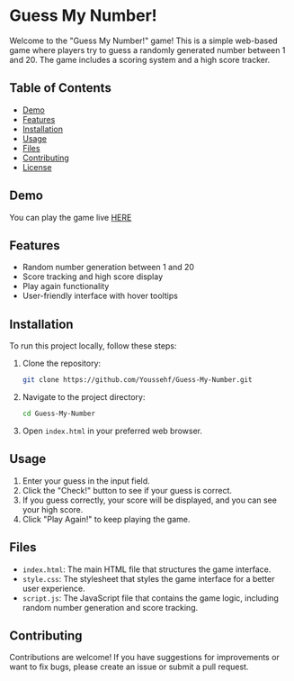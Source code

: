 # Guess My Number!

Welcome to the "Guess My Number!" game! This is a simple web-based game where players try to guess a randomly generated number between 1 and 20. The game includes a scoring system and a high score tracker.

## Table of Contents
- [Demo](#demo)
- [Features](#features)
- [Installation](#installation)
- [Usage](#usage)
- [Files](#files)
- [Contributing](#contributing)
- [License](#license)

## Demo
You can play the game live [HERE](https://youssehf.github.io/Guess-My-Number-Game/)

## Features
- Random number generation between 1 and 20
- Score tracking and high score display
- Play again functionality
- User-friendly interface with hover tooltips

## Installation
To run this project locally, follow these steps:

1. Clone the repository:
    ```bash
    git clone https://github.com/Youssehf/Guess-My-Number.git
    ```
2. Navigate to the project directory:
    ```bash
    cd Guess-My-Number
    ```
3. Open `index.html` in your preferred web browser.

## Usage
1. Enter your guess in the input field.
2. Click the "Check!" button to see if your guess is correct.
3. If you guess correctly, your score will be displayed, and you can see your high score.
4. Click "Play Again!" to keep playing the game.

## Files
- `index.html`: The main HTML file that structures the game interface.
- `style.css`: The stylesheet that styles the game interface for a better user experience.
- `script.js`: The JavaScript file that contains the game logic, including random number generation and score tracking.

## Contributing
Contributions are welcome! If you have suggestions for improvements or want to fix bugs, please create an issue or submit a pull request.
